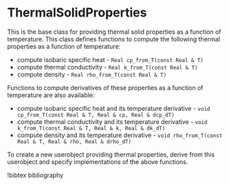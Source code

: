 # ThermalSolidProperties

This is the base class for providing thermal solid properties
as a function of temperature.
This class defines functions to compute the following thermal properties
as a function of temperature:

- compute isobaric specific heat - `Real cp_from_T(const Real & T)`
- compute thermal conductivity - `Real k_from_T(const Real & T)`
- compute density - `Real rho_from_T(const Real & T)`

Functions to compute derivatives of these properties as a function of temperature
are also available:

- compute isobaric specific heat and its temperature derivative - `void cp_from_T(const Real & T, Real & cp, Real & dcp_dT)`
- compute thermal conductivity and its temperature derivative - `void k_from_T(const Real & T, Real & k, Real & dk_dT)`
- compute density and its temperature derivative - `void rho_from_T(const Real & T, Real & rho, Real & drho_dT)`

To create a new userobject providing thermal properties, derive from this
userobject and specify implementations of the above functions.

!bibtex bibliography
